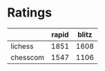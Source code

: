 # Ratings

|          | rapid | blitz |
|----------|-------|-------|
| lichess  | 1851 | 1608 |
| chesscom | 1547 | 1106 |
